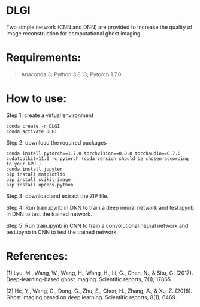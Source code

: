 # DLGI
Two simple network (CNN and DNN) are provided to increase the quality of image reconstruction for computational ghost imaging.

# Requirements: 

> Anaconda 3; Python 3.8.13; Pytorch 1.7.0.

# How to use:

Step 1: create a virtual environment
```
conda create -n DLGI
conda activate DLGI
```

Step 2: download the required packages
```
conda install pytorch==1.7.0 torchvision==0.8.0 torchaudio==0.7.0 cudatoolkit=11.0 -c pytorch (cuda version should be chosen according to your GPU.)
conda install jupyter
pip install matplotlib
pip install scikit-image
pip install opencv-python
```

Step 3: download and extract the ZIP file.

Step 4: Run train.ipynb in DNN to train a deep neural network and test.ipynb in DNN to test the trained network.

Step 5: Run train.ipynb in CNN to train a convolutional neural network and test.ipynb in CNN to test the trained network.

# References:
[1] Lyu, M., Wang, W., Wang, H., Wang, H., Li, G., Chen, N., & Situ, G. (2017). Deep-learning-based ghost imaging. Scientific reports, 7(1), 17865.

[2] He, Y., Wang, G., Dong, G., Zhu, S., Chen, H., Zhang, A., & Xu, Z. (2018). Ghost imaging based on deep learning. Scientific reports, 8(1), 6469.

